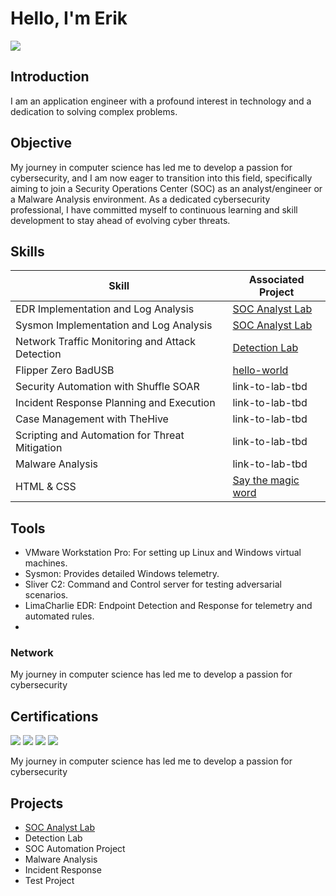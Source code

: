 
# Hello, I'm Erik 
<a href="https://www.linkedin.com/in/erik-quihuis-82417010a"><img src="https://img.shields.io/badge/-LinkedIn-0072b1?&style=for-the-badge&logo=linkedin&logoColor=white" /></a>

## Introduction
I am an application engineer with a profound interest in technology and a dedication to solving complex problems. 

## Objective
My journey in computer science has led me to develop a passion for cybersecurity, and I am now eager to transition into this field, specifically aiming to join a Security Operations Center (SOC) as an analyst/engineer or a Malware Analysis environment. As a dedicated cybersecurity professional, I have committed myself to continuous learning and skill development to stay ahead of evolving cyber threats. 

## Skills

| Skill                                         | Associated Project         |
|-----------------------------------------------|----------------------------|
| EDR Implementation and Log Analysis          | <a href="https://github.com/spac3gh0st00/SOC-Analyst-Lab/tree/main">SOC Analyst Lab</a>|
| Sysmon Implementation and Log Analysis          | <a href="https://github.com/spac3gh0st00/SOC-Analyst-Lab/tree/main">SOC Analyst Lab</a>|
| Network Traffic Monitoring and Attack Detection | <a href="https://google.com">Detection Lab</a>|
| Flipper Zero BadUSB                           | <a href="https://github.com/spac3gh0st00/hello-world">hello-world|
| Security Automation with Shuffle SOAR         | link-to-lab-tbd |
| Incident Response Planning and Execution      | link-to-lab-tbd|
| Case Management with TheHive                  | link-to-lab-tbd|
| Scripting and Automation for Threat Mitigation | link-to-lab-tbd|
| Malware Analysis                               | link-to-lab-tbd|
| HTML & CSS                               | <a href="https://spac3gh0st00.github.io/magic-word"> Say the magic word|

## Tools
- VMware Workstation Pro: For setting up Linux and Windows virtual machines.
- Sysmon: Provides detailed Windows telemetry.
- Sliver C2: Command and Control server for testing adversarial scenarios.
- LimaCharlie EDR: Endpoint Detection and Response for telemetry and automated rules.
- 
### Network
<div>
My journey in computer science has led me to develop a passion for cybersecurity
</div>

## Certifications
<div>
<img src="https://img.shields.io/badge/Black_Hills_InfoSec-black?style=for-the-badge&logo=black-hills-infosec&logoColor=white" />
<img src="https://img.shields.io/badge/-Security%2B-FF0000?&style=for-the-badge&logo=CompTIA&logoColor=white" />
<img src="https://img.shields.io/badge/-Network%2B-007ACC?&style=for-the-badge&logo=CompTIA&logoColor=white" />
<img src="https://img.shields.io/badge/-A%2B-4D4D4D?&style=for-the-badge&logo=CompTIA&logoColor=white" />

My journey in computer science has led me to develop a passion for cybersecurity
</div>

## Projects
- <a href=https://github.com/spac3gh0st00/SOC-Analyst-Lab/tree/main>SOC Analyst Lab</a>
- Detection Lab
- SOC Automation Project
- Malware Analysis
- Incident Response
- Test Project

<!--
## Hi there 👋
**spac3gh0st00/spac3gh0st00** is a ✨ _special_ ✨ repository because its `README.md` (this file) appears on your GitHub profile.

Here are some ideas to get you started:

- 🔭 I’m currently working on ...
- 🌱 I’m currently learning ...
- 👯 I’m looking to collaborate on ...
- 🤔 I’m looking for help with ...
- 💬 Ask me about ...
- 📫 How to reach me: ...
- 😄 Pronouns: ...
- ⚡ Fun fact: ...
-->
